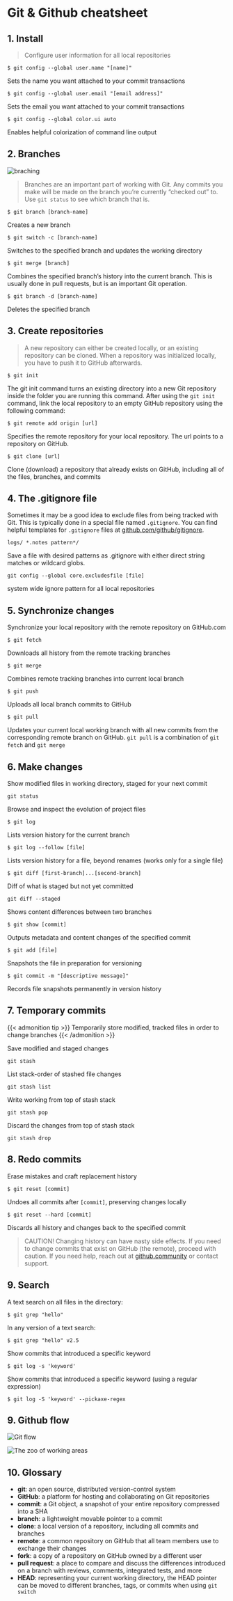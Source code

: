 # Git & Github cheatsheet


## 1. Install

>Configure user information for all local repositories

`$ git config --global user.name "[name]"`

Sets the name you want attached to your commit transactions

`$ git config --global user.email "[email address]"`

Sets the email you want attached to your commit transactions

`$ git config --global color.ui auto`

Enables helpful colorization of command line output

## 2. Branches

![braching](/imagesposts/braching.png "Branching")

>Branches are an important part of working with Git. Any commits you make will be made on the branch you’re currently “checked out” to. Use `git status` to see which branch that is.

`$ git branch [branch-name]`

Creates a new branch

`$ git switch -c [branch-name]`

Switches to the specified branch and updates the working directory

`$ git merge [branch]`

Combines the specified branch’s history into the current branch. This is usually done in pull requests, but is an important Git operation.

`$ git branch -d [branch-name]`

Deletes the specified branch

## 3. Create repositories

>A new repository can either be created locally, or an existing repository can be cloned. When a repository was initialized locally, you have to push it to GitHub afterwards.

`$ git init`

The git init command turns an existing directory into a new Git repository inside the folder you are running this command. After using the `git init` command, link the local repository to an empty GitHub repository using the following command:

`$ git remote add origin [url]`

Specifies the remote repository for your local repository. The url points to a repository on GitHub.

`$ git clone [url]`

Clone (download) a repository that already exists on GitHub, including all of the files, branches, and commits

## 4. The .gitignore file

Sometimes it may be a good idea to exclude files from being tracked with Git. This is typically done in a special file named `.gitignore`. You can find helpful templates for `.gitignore` files at [github.com/github/gitignore](https://github.com/github/gitignore).

`logs/
*.notes
pattern*/`

Save a file with desired patterns as .gitignore with either direct string
matches or wildcard globs.

`git config --global core.excludesfile [file]`

system wide ignore pattern for all local repositories

## 5. Synchronize changes

Synchronize your local repository with the remote repository on GitHub.com

`$ git fetch`

Downloads all history from the remote tracking branches

`$ git merge`

Combines remote tracking branches into current local branch

`$ git push`

Uploads all local branch commits to GitHub

`$ git pull`

Updates your current local working branch with all new commits from the corresponding remote branch on GitHub. `git pull` is a combination of `git fetch` and `git merge`

## 6. Make changes

Show modified files in working directory, staged for your next commit

`git status`

Browse and inspect the evolution of project files

`$ git log`

Lists version history for the current branch

`$ git log --follow [file]`

Lists version history for a file, beyond renames (works only for a single file)

`$ git diff [first-branch]...[second-branch]`

Diff of what is staged but not yet committed

`git diff --staged`

Shows content differences between two branches

`$ git show [commit]`

Outputs metadata and content changes of the specified commit

`$ git add [file]`

Snapshots the file in preparation for versioning

`$ git commit -m "[descriptive message]"`

Records file snapshots permanently in version history

## 7. Temporary commits

{{< admonition tip >}}
Temporarily store modified, tracked files in order to change branches
{{< /admonition >}}

Save modified and staged changes

`git stash`

List stack-order of stashed file changes

`git stash list`

Write working from top of stash stack

`git stash pop`

Discard the changes from top of stash stack

`git stash drop`

## 8. Redo commits

Erase mistakes and craft replacement history

`$ git reset [commit]`

Undoes all commits after `[commit]`, preserving changes locally

`$ git reset --hard [commit]`

Discards all history and changes back to the specified commit

> CAUTION! Changing history can have nasty side effects. If you need to change commits that exist on GitHub (the remote), proceed with caution. If you need help, reach out at [github.community](https://github.community/) or contact support.

## 9. Search

A text search on all files in the directory:

`$ git grep "hello"`

In any version of a text search:

`$ git grep "hello" v2.5`

Show commits that introduced a specific keyword

`$ git log -s 'keyword'`

Show commits that introduced a specific keyword (using a regular expression)

`$ git log -S 'keyword' --pickaxe-regex`

## 9. Github flow

![Git flow](Github-flow.png "Git flow")

![The zoo of working areas](The-zoo-of-working-areas.png "The zoo of working areas")

## 10. Glossary

-   **git**: an open source, distributed version-control system
-   **GitHub**: a platform for hosting and collaborating on Git repositories
-   **commit**: a Git object, a snapshot of your entire repository compressed into a SHA
-   **branch**: a lightweight movable pointer to a commit
-   **clone**: a local version of a repository, including all commits and branches
-   **remote**: a common repository on GitHub that all team members use to exchange their changes
-   **fork**: a copy of a repository on GitHub owned by a different user
-   **pull request**: a place to compare and discuss the differences introduced on a branch with reviews, comments, integrated tests, and more
-   **HEAD**: representing your current working directory, the HEAD pointer can be moved to different branches, tags, or commits when using `git switch`
